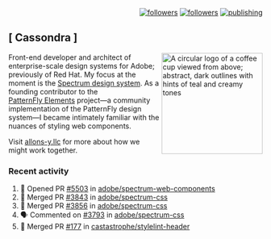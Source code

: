 <p align="right"><a rel="me" href="https://front-end.social/@castastrophe">
    <img alt="followers" title="Follow me on Mastodon" src="https://img.shields.io/mastodon/follow/109297102751309835?domain=https%3A%2F%2Ffront-end.social&label=Follow&logo=mastodon&logoColor=white&style=for-the-badge&labelColor=008080&color=006969"/></a>
  <a href="https://codepen.io/castastrophe/">
    <img alt="followers" title="Follow me on CodePen" src="https://img.shields.io/badge/23-1?color=640464&labelColor=7c007c&style=for-the-badge&logo=codepen&label=Follow"/></a>
<a href="https://castastrophe.medium.com/">
    <img alt="publishing" title="View articles on Medium" src="https://img.shields.io/badge/107-1?color=666&labelColor=444&label=subscribe&logo=medium&logoColor=white&style=for-the-badge"/></a>
</p>

## [&nbsp;Cassondra&nbsp;]

<img align="right" src="https://github-production-user-asset-6210df.s3.amazonaws.com/1840295/253016758-ba468774-1cd3-42c2-8f43-947b5eeb5edf.png" height="200" alt="A circular logo of a coffee cup viewed from above; abstract, dark outlines with hints of teal and creamy tones">

Front-end developer and architect of enterprise-scale design systems for Adobe; previously of Red Hat. My focus at the moment is the [Spectrum design system](https://github.com/adobe/spectrum-css). As a founding contributor to the [PatternFly&nbsp;Elements](https://github.com/patternfly/patternfly-elements) project&mdash;a community implementation of the PatternFly design system&mdash;I became intimately familiar with the nuances of styling web components.

Visit [allons-y.llc](http://allons-y.llc/) for more about how we might work together.

### Recent activity

<!--START_SECTION:activity-->
1. 💪 Opened PR [#5503](https://github.com/adobe/spectrum-web-components/pull/5503) in [adobe/spectrum-web-components](https://github.com/adobe/spectrum-web-components)
2. 🎉 Merged PR [#3843](https://github.com/adobe/spectrum-css/pull/3843) in [adobe/spectrum-css](https://github.com/adobe/spectrum-css)
3. 🎉 Merged PR [#3856](https://github.com/adobe/spectrum-css/pull/3856) in [adobe/spectrum-css](https://github.com/adobe/spectrum-css)
4. 🗣 Commented on [#3793](https://github.com/adobe/spectrum-css/issues/3793#issuecomment-2912769026) in [adobe/spectrum-css](https://github.com/adobe/spectrum-css)
5. 🎉 Merged PR [#177](https://github.com/castastrophe/stylelint-header/pull/177) in [castastrophe/stylelint-header](https://github.com/castastrophe/stylelint-header)
<!--END_SECTION:activity-->
